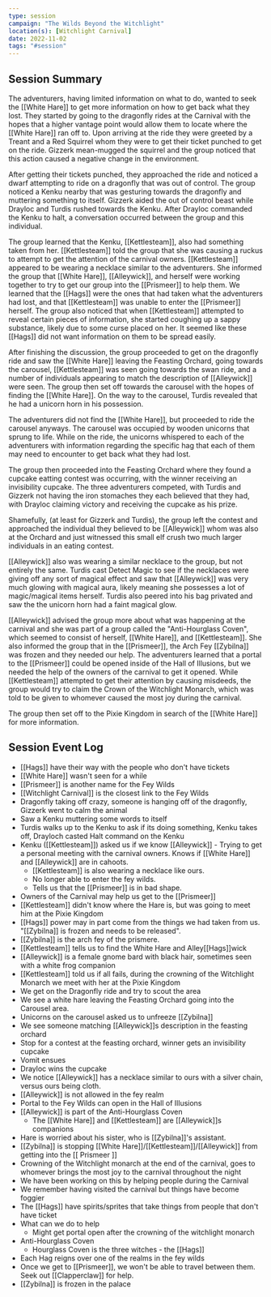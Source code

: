```yaml
---
type: session
campaign: "The Wilds Beyond the Witchlight"
location(s): [Witchlight Carnival]
date: 2022-11-02
tags: "#session"
---
```


## Session Summary

The adventurers, having limited information on what to do, wanted to seek the [[White Hare]] to get more information on how to get back what they lost. They started by going to the dragonfly rides at the Carnival with the hopes that a higher vantage point would allow them to locate where the [[White Hare]] ran off to. Upon arriving at the ride they were greeted by a Treant and a Red Squirrel whom they were to get their ticket punched to get on the ride. Gizzerk mean-mugged the squirrel and the group noticed that this action caused a negative change in the environment.

After getting their tickets punched, they approached the ride and noticed a dwarf attempting to ride on a dragonfly that was out of control. The group noticed a Kenku nearby that was gesturing towards the dragonfly and muttering something to itself. Gizzerk aided the out of control beast while Drayloc and Turdis rushed towards the Kenku. After Drayloc commanded the Kenku to halt, a conversation occurred between the group and this individual. 

The group learned that the Kenku, [[Kettlesteam]], also had something taken from her. [[Kettlesteam]]
told the group that she was causing a ruckus to attempt to get the attention of the carnival owners.  [[Kettlesteam]] appeared to be wearing a necklace similar to the adventurers. She informed the group that [[White Hare]], [[Alleywick]], and herself were working together to try to get our group into the [[Prismeer]] to help them. We learned that the [[Hags]] were the ones that had taken what the adventurers had lost, and that [[Kettlesteam]] was unable to enter the [[Prismeer]] herself. The group also noticed that when [[Kettlesteam]] attempted to reveal certain pieces of information, she started coughing up a sappy substance, likely due to some curse placed on her. It seemed like these [[Hags]] did not want information on them to be spread easily.

After finishing the discussion, the group proceeded to get on the dragonfly ride and saw the [[White Hare]] leaving the Feasting Orchard, going towards the carousel, [[Kettlesteam]] was seen going towards the swan ride, and a number of individuals appearing to match the description of [[Alleywick]] were seen. The group then set off towards the carousel with the hopes of finding the [[White Hare]]. On the way to the carousel, Turdis revealed that he had a unicorn horn in his possession.

The adventurers did not find the [[White Hare]], but proceeded to ride the carousel anyways. The carousel was occupied by wooden unicorns that sprung to life. While on the ride, the unicorns whispered to each of the adventurers with information regarding the specific hag that each of them may need to encounter to get back what they had lost. 

The group then proceeded into the Feasting Orchard where they found a cupcake eatting contest was occurring, with the winner receiving an invisibility cupcake. The three adventurers competed, with Turdis and Gizzerk not having the iron stomaches they each believed that they had, with Drayloc claiming victory and receiving the cupcake as his prize.

Shamefully, (at least for Gizzerk and Turdis), the group left the contest and approached the individual they believed to be [[Alleywick]] whom was also at the Orchard and just witnessed this small elf crush two much larger individuals in an eating contest. 

[[Alleywick]] also was wearing a similar necklace to the group, but not entirely the same. Turdis cast Detect Magic to see if the necklaces were giving off any sort of magical effect and saw that [[Alleywick]]  was very much glowing with magical aura, likely meaning she possesses a lot of magic/magical items herself. Turdis also peered into his bag privated and saw the the unicorn horn had a faint magical glow.

[[Alleywick]] advised the group more about what was happening at the carnival and she was part of a group called the "Anti-Hourglass Coven", which seemed to consist of herself, [[White Hare]], and [[Kettlesteam]]. She also informed the group that in the [[Prismeer]], the Arch Fey [[Zybilna]] was frozen and they needed our help. The adventurers learned that a portal to the [[Prismeer]] could be opened inside of the Hall of Illusions, but we needed the help of the owners of the carnival to get it opened. While [[Kettlesteam]] attempted to get their attention by causing misdeeds, the group would try to claim the Crown of the Witchlight Monarch, which was told to be given to whomever caused the most joy during the carnival.

The group then set off to the Pixie Kingdom in search of the [[White Hare]] for more information.

## Session Event Log

- [[Hags]] have their way with the people who don't have tickets
- [[White Hare]] wasn't seen for a while
- [[Prismeer]] is another name for the Fey Wilds
- [[Witchlight Carnival]] is the closest link to the Fey Wilds
- Dragonfly taking off crazy, someone is hanging off of the dragonfly, Gizzerk went to calm the animal
- Saw a Kenku muttering some words to itself
- Turdis walks up to the Kenku to ask if its doing something, Kenku takes off, Drayloch casted Halt command on the Kenku
- Kenku ([[Kettlesteam]]) asked us if we know [[Alleywick]] - Trying to get a personal meeting with the carnival owners. Knows if [[White Hare]] and [[Alleywick]] are in cahoots.
	- [[Kettlesteam]] is also wearing a necklace like ours.
	- No longer able to enter the fey wilds. 
	- Tells us that the [[Prismeer]] is in bad shape.
- Owners of the Carnival may help us get to the [[Prismeer]]
- [[Kettlesteam]] didn't know where the Hare is, but was going to meet him at the Pixie Kingdom
- [[Hags]] power may in part come from the things we had taken from us. "[[Zybilna]] is frozen and needs to be released".
- [[Zybilna]] is the arch fey of the prismere. 
- [[Kettlesteam]] tells us to find the White Hare and Alley[[Hags]]wick
- [[Alleywick]] is a female gnome bard with black hair, sometimes seen with a white frog companion
- [[Kettlesteam]] told us if all fails, during the crowning of the Witchlight Monarch we meet with her at the Pixie Kingdom
- We get on the Dragonfly ride and try to scout the area
- We see a white hare leaving the Feasting Orchard going into the Carousel area.
- Unicorns on the carousel asked us to unfreeze [[Zybilna]]
- We see someone matching [[Alleywick]]s description in the feasting orchard
- Stop for a contest at the feasting orchard, winner gets an invisibility cupcake
- Vomit ensues
- Drayloc wins the cupcake
- We notice [[Alleywick]] has a necklace similar to ours with a silver chain, versus ours being cloth.
- [[Alleywick]] is not allowed in the fey realm
- Portal to the Fey Wilds can open in the Hall of Illusions
- [[Alleywick]] is part of the Anti-Hourglass Coven
	- The [[White Hare]] and [[Kettlesteam]] are [[Alleywick]]s companions
- Hare is worried about his sister, who is [[Zybilna]]'s assistant.
- [[Zybilna]] is stopping [[White Hare]]/[[Kettlesteam]]/[[Alleywick]] from getting into the [[ Prismeer ]]
- Crowning of the Witchlight monarch at the end of the carnival, goes to whomever brings the most joy to the carnival throughout the night
- We have been working on this by helping people during the Carnival
- We remember having visited the carnival but things have become foggier
- The [[Hags]] have spirits/sprites that take things from people that don't have ticket
- What can we do to help
	- Might get portal open after the crowning of the witchlight monarch
- Anti-Hourglass Coven
	- Hourglass Coven is the three witches - the [[Hags]]
- Each Hag reigns over one of the realms in the fey wilds
- Once we get to [[Prismeer]], we won't be able to travel between them. Seek out [[Clapperclaw]] for help.
- [[Zybilna]] is frozen in the palace
